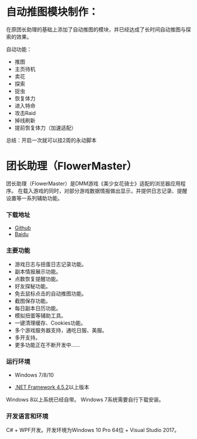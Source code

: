 # 自动推图模块制作：

在原团长助理的基础上添加了自动推图的模块，并已经达成了长时间自动推图与探索的效果。

自动功能：
* 推图
* 主页待机
* 卖花
* 探索
* 捉虫
* 恢复体力
* 进入特命
* 攻击Raid
* 掉线刷新
* 提前恢复体力（加速适配）

总结：开启一次就可以挂2周的永动脚本

# 团长助理（FlowerMaster）

团长助理（FlowerMaster）是DMM游戏《美少女花骑士》适配的浏览器应用程序。
在载入游戏的同时，对部分游戏数据情报做出显示，并提供日志记录、提醒设置等一系列辅助功能。

### 下载地址

* [Github](https://github.com/lprensoft/FlowerMaster/releases)
* [Baidu](http://pan.baidu.com/s/1jIpqEea)

### 主要功能

* 游戏日志与扭蛋日志记录功能。
* 副本情报展示功能。
* 点数恢复提醒功能。
* 好友探秘功能。
* 免去鼠标点击的自动推图功能。
* 截图保存功能。
* 每日副本日历功能。
* 模拟扭蛋等辅助工具。
* 一键清理缓存、Cookies功能。
* 多个游戏服务器支持，通吃日服、美服。
* 多开支持。
* 更多功能正在不断开发中……

### 运行环境

* Windows 7/8/10

* [.NET Framework 4.5.2](https://www.microsoft.com/zh-CN/download/details.aspx?id=42642)以上版本

Windows 8以上系统已经自带。
Windows 7系统需要自行下载安装。

### 开发语言和环境

C# + WPF开发。开发环境为Windows 10 Pro 64位 + Visual Studio 2017。
